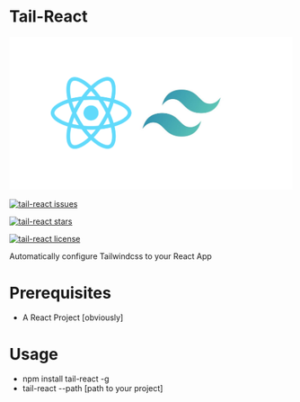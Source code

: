 # Tail-React

![](/tail-react.png)

[![tail-react issues](https://img.shields.io/github/issues/Inffinite/Tail-React)](https://github.com/Inffinite/Tail-React)

[![tail-react stars](https://img.shields.io/github/stars/Inffinite/Tail-React)](https://github.com/Inffinite/Tail-React)

[![tail-react license](https://img.shields.io/github/license/Inffinite/Tail-React)](https://github.com/Inffinite/Tail-React)

Automatically configure Tailwindcss to your React App

# Prerequisites

* A React Project [obviously]


# Usage

* npm install tail-react -g
* tail-react --path [path to your project]

